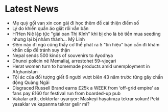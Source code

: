 # Latest News
-  Mẹ quỳ gối van xin con gái đi học thêm để cải thiện điểm số
-  Lý do khiến quần áo giặt rồi vẫn bẩn
-  H'Hen Niê lập tức "giải oan Thị Kính" khi bị cho là bỏ tiền mua seeding nhưng lại bị nhầm thành... Mỹ Linh
-  Đêm nào đi ngủ cũng thấy cơ thể phát ra 5 "tín hiệu" bạn cần đi khám khẩn cấp để tránh suy thận
-  Nepal sends 500 kinds of souvenirs to Ayodhya
-  Dhunoi policin në Memaliaj, arrestohet 59-vjeçari
-  Herat women turn to homemade products amid unemployment in Afghanistan
-  Tội ác của đối tượng giết 6 người vượt biên 43 năm trước từng gây chấn động Quảng Ngãi
-  Disgraced Russell Brand earns £25k a WEEK from ‘off-grid empire’ as fans pay £160 for festival run from boarded-up pub
-  Vakalar arttı, doktorlar uyarıyor: Maskeyi hayatınıza tekrar sokun! Peki yasaklar ve kapanma tekrar gelir mi?
